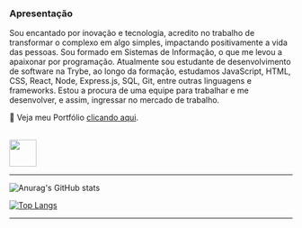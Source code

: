 ### Apresentação

Sou encantado por inovação e tecnologia, acredito no trabalho de transformar o complexo em algo simples, impactando positivamente a vida das pessoas. Sou formado em Sistemas de Informação, o que me levou a apaixonar por programação.
Atualmente sou estudante de desenvolvimento de software na Trybe, ao longo da formação, estudamos JavaScript, HTML, CSS, React, Node, Express.js, SQL, Git, entre outras linguagens e frameworks.
Estou a procura de uma equipe para trabalhar e me desenvolver, e assim, ingressar no mercado de trabalho.

📝 Veja meu Portfólio <a href="https://portfolio-ruben.vercel.app/" target="_blank">clicando aqui</a>.

<br />
<a href="https://www.linkedin.com/in/ruben-albertassi/" target="_blank">
  <img src="https://i.ibb.co/Kx2GSrT/linkedin.png" width="48px" height="48px">
</a>

---

![Anurag's GitHub stats](https://github-readme-stats.vercel.app/api?username=albertassi88&show_icons=true&theme=radical)

[![Top Langs](https://github-readme-stats.vercel.app/api/top-langs/?username=albertassi88&layout=compact)](https://github.com/anuraghazra/github-readme-stats)


---



